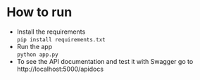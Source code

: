 # How to run
- Install the requirements  
```pip install requirements.txt```
- Run the app   
```python app.py```
- To see the API documentation and test it with Swagger go to http://localhost:5000/apidocs